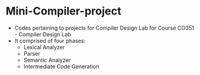 # Mini-Compiler-project
- Codes pertaining to projects for Compiler Design Lab for Course CO351 - Compiler Design Lab
- It comprised of four phases:
  - Lexical Analyzer
  - Parser
  - Semantic Analyzer
  - Intermediate Code Generation

